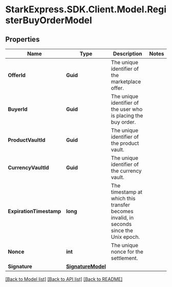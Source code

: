 # StarkExpress.SDK.Client.Model.RegisterBuyOrderModel

## Properties

Name | Type | Description | Notes
------------ | ------------- | ------------- | -------------
**OfferId** | **Guid** | The unique identifier of the marketplace offer. | 
**BuyerId** | **Guid** | The unique identifier of the user who is placing the buy order. | 
**ProductVaultId** | **Guid** | The unique identifier of the product vault. | 
**CurrencyVaultId** | **Guid** | The unique identifier of the currency vault. | 
**ExpirationTimestamp** | **long** | The timestamp at which this transfer becomes invalid, in seconds since the Unix epoch. | 
**Nonce** | **int** | The unique nonce for the settlement. | 
**Signature** | [**SignatureModel**](SignatureModel.md) |  | 

[[Back to Model list]](../README.md#documentation-for-models) [[Back to API list]](../README.md#documentation-for-api-endpoints) [[Back to README]](../README.md)


